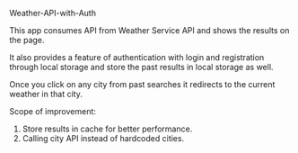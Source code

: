 Weather-API-with-Auth

This app consumes API from Weather Service API and shows the results on the page.

It also provides a feature of authentication with login and registration through local storage and store the past results in local storage as well.

Once you click on any city from past searches it redirects to the current weather in that city.

Scope of improvement:

1. Store results in cache for better performance.
2. Calling city API instead of hardcoded cities.